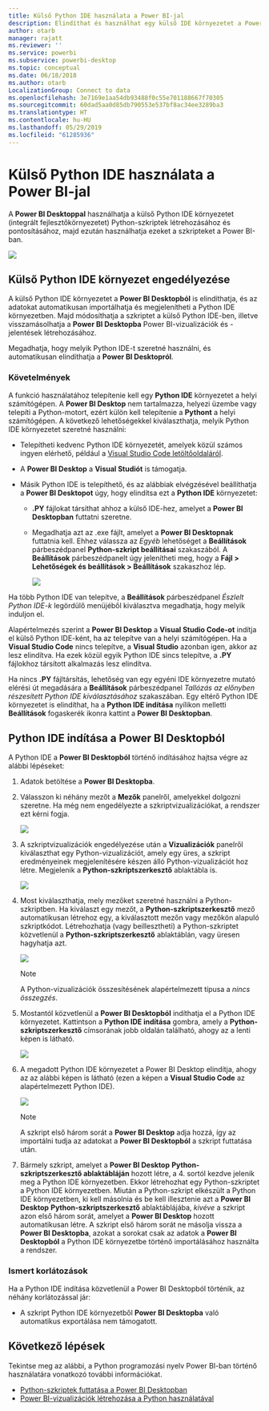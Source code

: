 ```yaml
---
title: Külső Python IDE használata a Power BI-jal
description: Elindíthat és használhat egy külső IDE környezetet a Power BI-jal
author: otarb
manager: rajatt
ms.reviewer: ''
ms.service: powerbi
ms.subservice: powerbi-desktop
ms.topic: conceptual
ms.date: 06/18/2018
ms.author: otarb
LocalizationGroup: Connect to data
ms.openlocfilehash: 3e7169e1aa54db93488f0c55e701188667f70305
ms.sourcegitcommit: 60dad5aa0d85db790553e537bf8ac34ee3289ba3
ms.translationtype: HT
ms.contentlocale: hu-HU
ms.lasthandoff: 05/29/2019
ms.locfileid: "61285936"
---
```

# <a name="use-an-external-python-ide-with-power-bi"></a>Külső Python IDE használata a Power BI-jal
A **Power BI Desktoppal** használhatja a külső Python IDE környezetet (integrált fejlesztőkörnyezetet) Python-szkriptek létrehozásához és pontosításához, majd ezután használhatja ezeket a szkripteket a Power BI-ban.

![](media/desktop-python-ide/python-ide-1.png)

## <a name="enable-an-external-python-ide"></a>Külső Python IDE környezet engedélyezése
A külső Python IDE környezetet a **Power BI Desktopból** is elindíthatja, és az adatokat automatikusan importálhatja és megjelenítheti a Python IDE környezetben. Majd módosíthatja a szkriptet a külső Python IDE-ben, illetve visszamásolhatja a **Power BI Desktopba** Power BI-vizualizációk és -jelentések létrehozásához.

Megadhatja, hogy melyik Python IDE-t szeretné használni, és automatikusan elindíthatja a **Power BI Desktopról**.

### <a name="requirements"></a>Követelmények
A funkció használatához telepítenie kell egy **Python IDE** környezetet a helyi számítógépen. A **Power BI Desktop** nem tartalmazza, helyezi üzembe vagy telepíti a Python-motort, ezért külön kell telepítenie a **Pythont** a helyi számítógépen. A következő lehetőségekkel kiválaszthatja, melyik Python IDE környezetet szeretné használni:

* Telepítheti kedvenc Python IDE környezetét, amelyek közül számos ingyen elérhető, például a [Visual Studio Code letöltőoldaláról](https://code.visualstudio.com/download/).
* A **Power BI Desktop** a **Visual Studiót** is támogatja.
* Másik Python IDE is telepíthető, és az alábbiak elvégzésével beállíthatja a **Power BI Desktopot** úgy, hogy elindítsa ezt a **Python IDE** környezetet:
  
  * **.PY** fájlokat társíthat ahhoz a külső IDE-hez, amelyet a **Power BI Desktopban** futtatni szeretne.
  * Megadhatja azt az .exe fájlt, amelyet a **Power BI Desktopnak** futtatnia kell. Ehhez válassza az *Egyéb* lehetőséget a **Beállítások** párbeszédpanel **Python-szkript beállításai** szakaszából. A **Beállítások** párbeszédpanelt úgy jelenítheti meg, hogy a **Fájl > Lehetőségek és beállítások > Beállítások** szakaszhoz lép.
    
    ![](media/desktop-python-ide/python-ide-2.png)

Ha több Python IDE van telepítve, a **Beállítások** párbeszédpanel *Észlelt Python IDE-k* legördülő menüjéből kiválasztva megadhatja, hogy melyik induljon el.

Alapértelmezés szerint a **Power BI Desktop** a **Visual Studio Code-ot** indítja el külső Python IDE-ként, ha az telepítve van a helyi számítógépen. Ha a **Visual Studio Code** nincs telepítve, a **Visual Studio** azonban igen, akkor az lesz elindítva. Ha ezek közül egyik Python IDE sincs telepítve, a **.PY** fájlokhoz társított alkalmazás lesz elindítva.

Ha nincs **.PY** fájltársítás, lehetőség van egy egyéni IDE környezetre mutató elérési út megadására a **Beállítások** párbeszédpanel *Tallózás az előnyben részesített Python IDE kiválasztásához* szakaszában. Egy eltérő Python IDE környezetet is elindíthat, ha a **Python IDE indítása** nyílikon melletti **Beállítások** fogaskerék ikonra kattint a **Power BI Desktopban**.

## <a name="launch-a-python-ide-from-power-bi-desktop"></a>Python IDE indítása a Power BI Desktopból
A Python IDE a **Power BI Desktopból** történő indításához hajtsa végre az alábbi lépéseket:

1. Adatok betöltése a **Power BI Desktopba**.
2. Válasszon ki néhány mezőt a **Mezők** panelről, amelyekkel dolgozni szeretne. Ha még nem engedélyezte a szkriptvizualizációkat, a rendszer ezt kérni fogja.
   
   ![](media/desktop-python-ide/python-ide-3.png)
3. A szkriptvizualizációk engedélyezése után a **Vizualizációk** panelről kiválaszthat egy Python-vizualizációt, amely egy üres, a szkript eredményeinek megjelenítésére készen álló Python-vizualizációt hoz létre. Megjelenik a **Python-szkriptszerkesztő** ablaktábla is.
   
   ![](media/desktop-python-ide/python-ide-4.png)
4. Most kiválaszthatja, mely mezőket szeretné használni a Python-szkriptben. Ha kiválaszt egy mezőt, a **Python-szkriptszerkesztő** mező automatikusan létrehoz egy, a kiválasztott mezőn vagy mezőkön alapuló szkriptkódot. Létrehozhatja (vagy beillesztheti) a Python-szkriptet közvetlenül a **Python-szkriptszerkesztő** ablaktáblán, vagy üresen hagyhatja azt.
   
   ![](media/desktop-python-ide/python-ide-5.png)
   
   > [!NOTE]
   > A Python-vizualizációk összesítésének alapértelmezett típusa a *nincs összegzés*.
   > 
   > 
5. Mostantól közvetlenül a **Power BI Desktopból** indíthatja el a Python IDE környezetet. Kattintson a **Python IDE indítása** gombra, amely a **Python-szkriptszerkesztő** címsorának jobb oldalán található, ahogy az a lenti képen is látható.
   
   ![](media/desktop-python-ide/python-ide-6.png)
6. A megadott Python IDE környezetet a Power BI Desktop elindítja, ahogy az az alábbi képen is látható (ezen a képen a **Visual Studio Code** az alapértelmezett Python IDE).
   
   ![](media/desktop-python-ide/python-ide-7.png)
   
   > [!NOTE]
   > A szkript első három sorát a **Power BI Desktop** adja hozzá, így az importálni tudja az adatokat a **Power BI Desktopból** a szkript futtatása után.
   > 
   > 
7. Bármely szkript, amelyet a **Power BI Desktop** **Python-szkriptszerkesztő ablaktábláján** hozott létre, a 4. sortól kezdve jelenik meg a Python IDE környezetben. Ekkor létrehozhat egy Python-szkriptet a Python IDE környezetben. Miután a Python-szkript elkészült a Python IDE környezetben, ki kell másolnia és be kell illesztenie azt a **Power BI Desktop** **Python-szkriptszerkesztő** ablaktáblájába, *kivéve* a szkript azon első három sorát, amelyet a **Power BI Desktop** hozott automatikusan létre. A szkript első három sorát ne másolja vissza a **Power BI Desktopba**, azokat a sorokat csak az adatok a **Power BI Desktopból** a Python IDE környezetbe történő importálásához használta a rendszer.

### <a name="known-limitations"></a>Ismert korlátozások
Ha a Python IDE indítása közvetlenül a Power BI Desktopból történik, az néhány korlátozással jár:

* A szkript Python IDE környezetből **Power BI Desktopba** való automatikus exportálása nem támogatott.

## <a name="next-steps"></a>Következő lépések
Tekintse meg az alábbi, a Python programozási nyelv Power BI-ban történő használatára vonatkozó további információkat.

* [Python-szkriptek futtatása a Power BI Desktopban](desktop-python-scripts.md)
* [Power BI-vizualizációk létrehozása a Python használatával](desktop-python-visuals.md)

